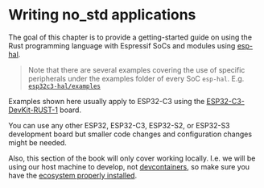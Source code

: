 # Writing no_std applications

The goal of this chapter is to provide a getting-started guide on using the Rust programming language with Espressif SoCs and modules using [esp-hal].

> Note that there are several examples covering the use of specific peripherals under the examples folder of every SoC `esp-hal`. E.g. [`esp32c3-hal/examples`]

Examples shown here usually apply to ESP32-C3 using the [ESP32-C3-DevKit-RUST-1] board.

You can use any other ESP32, ESP32-C3, ESP32-S2, or ESP32-S3 development board but smaller code changes and configuration changes might be needed.

Also, this section of the book will only cover working locally. I.e. we will be using our host machine to develop, not [devcontainers], so make sure you have the [ecosystem properly installed].

[esp-hal]: https://github.com/esp-rs/esp-hal
[ESP32-C3-DevKit-RUST-1]: https://github.com/esp-rs/esp-rust-board
[`esp32c3-hal/examples`]: https://github.com/esp-rs/esp-hal/tree/main/esp32c3-hal/examples
[devcontainers]: ../generate-project-from-template.md#using-dev-containers-in-the-templates
[ecosystem properly installed]: ../../installation/installation.md
